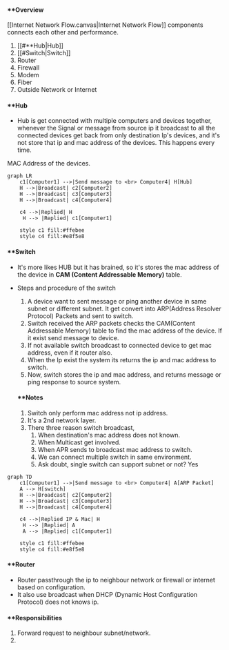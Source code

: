 #### **Overview

[[Internet Network Flow.canvas|Internet Network Flow]] components connects each other and performance.
1. [[#**Hub|Hub]]
2. [[#Switch|Switch]]
3. Router
4. Firewall
5. Modem
6. Fiber
7. Outside Network or Internet

#### **Hub
- Hub is get connected with multiple computers and devices together,  whenever the Signal or message from source ip it broadcast to all the connected devices get back from only destination Ip's devices, and it's not store that ip and mac address of the devices. This happens every time.

MAC Address of the devices.

```mermaid
graph LR
    c1[Computer1] -->|Send message to <br> Computer4| H[Hub]
    H -->|Broadcast| c2[Computer2]
    H -->|Broadcast| c3[Computer3]
    H -->|Broadcast| c4[Computer4]
    
    c4 -->|Replied| H
     H --> |Replied| c1[Computer1]
    
    style c1 fill:#ffebee
    style c4 fill:#e8f5e8
```

#### **Switch
- It's more likes HUB but it has brained, so it's stores the mac address of the device in **CAM 
(Content Addressable Memory)** table.
- Steps and procedure of the switch
	1. A device want to sent message or ping another device in same subnet or different subnet. It get convert into ARP(Address Resolver Protocol) Packets and sent to switch.
	2. Switch received the ARP packets checks the CAM(Content Addressable Memory) table to find the mac address of the device. If it exist send message to device.
	3. If not available switch broadcast to connected device to get mac address, even if it router also.
	4. When the Ip exist the system its returns the ip and mac address to switch.
	5. Now, switch stores the ip and mac address, and returns message or ping response to source system.

	#### **Notes
	1.  Switch only perform mac address not ip address.
	2. It's a 2nd network layer.
	3. There three reason switch broadcast,
		1. When destination's mac address does not known.
		2. When Multicast get involved.
		3. When APR sends to broadcast mac address to switch.
		4. We can connect multiple switch in same environment.
		5. Ask doubt, single switch can support subnet or not? Yes

```mermaid
graph TD
    c1[Computer1] -->|Send message to <br> Computer4| A[ARP Packet]
    A --> H[switch] 
    H -->|Broadcast| c2[Computer2]
    H -->|Broadcast| c3[Computer3]
    H -->|Broadcast| c4[Computer4]

    c4 -->|Replied IP & Mac| H
     H --> |Replied| A
     A --> |Replied| c1[Computer1]
     
    style c1 fill:#ffebee
    style c4 fill:#e8f5e8
```

#### **Router
- Router passthrough the ip to neighbour network or firewall or internet based on configuration.
- It also use broadcast when DHCP (Dynamic Host Configuration Protocol) does not knows ip.
 #### **Responsibilities
 1. Forward request to neighbour subnet/network.
 2. 
 